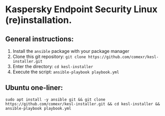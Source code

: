 Kaspersky Endpoint Security Linux (re)installation.
=======================================================================

General instructions:
-------------
1. Install the `ansible` package with your package manager
2. Clone this git repository: `git clone https://github.com/comexr/kesl-installer.git`
3. Enter the directory: `cd kesl-installer`
4. Execute the script: `ansible-playbook playbook.yml`

Ubuntu one-liner:
-------------
`sudo apt install -y ansible git && git clone https://github.com/comexr/kesl-installer.git && cd kesl-installer && ansible-playbook playbook.yml`
